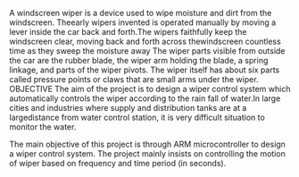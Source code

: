 A windscreen wiper is a device used to wipe moisture and dirt from the windscreen. 
Theearly wipers invented is operated manually by moving a lever inside the car back and forth.The wipers faithfully keep the windscreen clear,
 moving back and forth across thewindscreen countless time as they sweep the moisture away
 The wiper parts visible from outside the car are the rubber blade, the wiper arm holding the blade,
 a spring linkage, and parts of the wiper pivots. The wiper itself has about six parts called pressure points or claws that are small arms under the wiper.
 OBJECTIVE
The aim of the project is to design a wiper control system which automatically controls the wiper according to the rain fall of water.In large cities and industries where supply and distribution tanks are at a largedistance from water control station, it is very difficult situation to monitor the water.

The main objective of this project is through ARM microcontroller to design a wiper control system. The project mainly insists on controlling the motion of wiper based on frequency and time period (in seconds).
